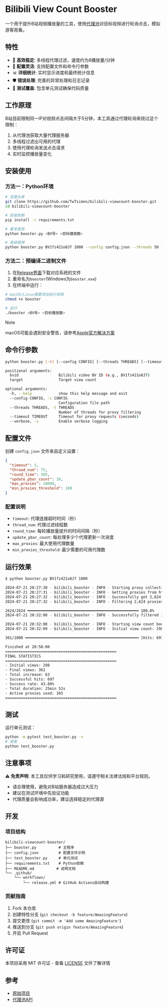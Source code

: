 # Bilibili View Count Booster

一个用于提升B站视频播放量的工具，使用[代理池](https://checkerproxy.net/getAllProxy)对目标视频进行轮询点击，模拟游客观看。

## 特性

- 🚀 **高效稳定**: 多线程代理过滤，速度约为8播放量/分钟
- 🔧 **配置灵活**: 支持配置文件和命令行参数
- 📊 **详细统计**: 实时显示进度和最终统计信息
- 🛡️ **错误处理**: 完善的异常处理和日志记录
- 🧪 **测试覆盖**: 包含单元测试确保代码质量

## 工作原理

B站目前限制同一IP对视频点击间隔大于5分钟，本工具通过代理轮询来绕过这个限制：

1. 从代理池获取大量代理服务器
2. 多线程过滤出可用的代理
3. 使用代理轮询发送点击请求
4. 实时监控播放量变化

## 安装使用

### 方法一：Python环境
```bash
# 克隆仓库
git clone https://github.com/TwTsimon/bilibili-viewcount-booster.git
cd bilibili-viewcount-booster

# 安装依赖
pip install -r requirements.txt

# 基本使用
python booster.py <BV号> <目标播放数>

# 高级使用
python booster.py BV1fz421o8J7 1000 --config config.json --threads 50 --verbose
```

### 方法二：预编译二进制文件
1. 在[Release界面](https://github.com/TwTsimon/bilibili-viewcount-booster/releases/latest)下载对应系统的文件
2. 重命名为`booster`(Windows为`booster.exe`)
3. 在终端中运行：
```bash
# macOS/Linux需要添加执行权限
chmod +x booster

# 运行
./booster <BV号> <目标播放数>
```

> [!NOTE]
> macOS可能会遇到安全警告，请参考[Apple官方解决方案](https://support.apple.com/zh-cn/guide/mac-help/mchleab3a043/mac)

## 命令行参数

```bash
python booster.py [-h] [--config CONFIG] [--threads THREADS] [--timeout TIMEOUT] [--verbose] bvid target

positional arguments:
  bvid                  Bilibili video BV ID (e.g., BV1fz421o8J7)
  target                Target view count

optional arguments:
  -h, --help            show this help message and exit
  --config CONFIG, -c CONFIG
                        Configuration file path
  --threads THREADS, -t THREADS
                        Number of threads for proxy filtering
  --timeout TIMEOUT     Timeout for proxy requests (seconds)
  --verbose, -v         Enable verbose logging
```

## 配置文件

创建 `config.json` 文件来自定义设置：

```json
{
  "timeout": 3,
  "thread_num": 75,
  "round_time": 305,
  "update_pbar_count": 10,
  "max_proxies": 10000,
  "min_proxies_threshold": 100
}
```

### 配置说明

- `timeout`: 代理连接超时时间（秒）
- `thread_num`: 代理过滤线程数
- `round_time`: 每轮播放量提升的时间间隔（秒）
- `update_pbar_count`: 每处理多少个代理更新一次进度
- `max_proxies`: 最大使用代理数量
- `min_proxies_threshold`: 最少需要的可用代理数

## 运行效果

```bash
$ python booster.py BV1fz421o8J7 1000

2024-07-21 20:27:30 - bilibili_booster - INFO - Starting proxy collection...
2024-07-21 20:27:31 - bilibili_booster - INFO - Getting proxies from https://api.checkerproxy.net/v1/landing/archive/2024-07-20...
2024-07-21 20:27:32 - bilibili_booster - INFO - Successfully got 2,624 proxies
2024-07-21 20:27:32 - bilibili_booster - INFO - Filtering 2,624 proxies using 75 threads...

2624/2624 ━━━━━━━━━━━━━━━━━━━━━━━━━━━━━━━━━━━━━━━━━━━━━━━━━━ 100.0%
2024-07-21 20:32:08 - bilibili_booster - INFO - Successfully filtered 165 active proxies in 4min 36s

2024-07-21 20:32:08 - bilibili_booster - INFO - Starting view count boosting for BV1fz421o8J7 at 20:32:08
2024-07-21 20:32:09 - bilibili_booster - INFO - Initial view count: 298

361/1000 ━━━━━━━━━━━━━━━━━━━━━━━━━━━━━━━━━━━━━━━━━━━━━━━━━━━ [Hits: 697, Views+: 63] done

Finished at 20:58:00
==================================================
FINAL STATISTICS
==================================================
- Initial views: 298
- Final views: 361
- Total increase: 63
- Successful hits: 697
- Success rate: 43.80%
- Total duration: 25min 52s
- Active proxies used: 165
==================================================
```

## 测试

运行单元测试：

```bash
python -m pytest test_booster.py -v
# 或者
python test_booster.py
```

## 注意事项

⚠️ **免责声明**: 本工具仅供学习和研究使用，请遵守相关法律法规和平台规则。

- 请合理使用，避免对B站服务器造成过大压力
- 建议在测试环境中先验证功能
- 代理质量会影响成功率，建议选择稳定的代理源

## 开发

### 项目结构

```
bilibili-viewcount-booster/
├── booster.py          # 主程序
├── config.json         # 配置文件示例
├── test_booster.py     # 单元测试
├── requirements.txt    # Python依赖
├── README.md          # 说明文档
└── .github/
    └── workflows/
        └── release.yml # GitHub Actions自动构建
```

### 贡献指南

1. Fork 本仓库
2. 创建特性分支 (`git checkout -b feature/AmazingFeature`)
3. 提交更改 (`git commit -m 'Add some AmazingFeature'`)
4. 推送到分支 (`git push origin feature/AmazingFeature`)
5. 开启 Pull Request

## 许可证

本项目采用 MIT 许可证 - 查看 [LICENSE](LICENSE) 文件了解详情

## 参考

- [原始项目](https://github.com/xu0329/bilibili_proxy)
- [代理池API](https://checkerproxy.net/getAllProxy)
  
